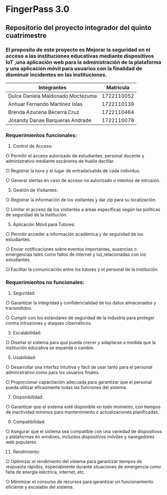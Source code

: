 # FingerPass 3.0
## Repositorio del proyecto integrador del quinto cuatrimestre 

### El proposito de este proyecto es Mejorar la seguridad en el acceso a las instituciones educativas mediante dispositivos IoT ,una aplicación web para la administración de la plataforma y una aplicación móvil para usuarios con la finalidad de disminuir incidentes en las instituciones.


| Integrantes |Matricula |
|-------------|-----------|
|Dulce Daniela Maldonado Moctezuma | 1722110052 |
| Anhuar Fernando Martinez Islas | 1722110139 |
| Brenda Azucena Becerra Cruz | 1722110464 |
| Josandy Danae Barqueras Andrade | 1722110078 |

### Requerimientos funcionales:
1. Control de Acceso:
   
○ Permitir el acceso autorizado de estudiantes, personal docente y
administrativo mediante escáneres de huella dactilar.

○ Registrar la hora y el lugar de entrada/salida de cada individuo.

○ Generar alertas en caso de acceso no autorizado o intentos de
intrusión.

3. Gestión de Visitantes:
   
○ Registrar la información de los visitantes y dar zip para su localización.

○ Limitar el acceso de los visitantes a áreas específicas según las
políticas de seguridad de la institución.

5. Aplicación Móvil para Tutores:
   
○ Permitir acceder a información académica y de seguridad de los
estudiantes.

○ Enviar notificaciones sobre eventos importantes, ausencias o
emergencias tales como fallos de internet y luz,relacionadas con los
estudiantes.

○ Facilitar la comunicación entre los tutores y el personal de la
institución.


### Requerimientos no funcionales:

1. Seguridad:
   
○ Garantizar la integridad y confidencialidad de los datos almacenados y
transmitidos.

○ Cumplir con los estándares de seguridad de la industria para proteger
contra intrusiones y ataques cibernéticos.

3. Escalabilidad:
   
○ Diseñar el sistema para que pueda crecer y adaptarse a medida que la
institución educativa se expanda o cambie.

5. Usabilidad:
   
○ Desarrollar una interfaz intuitiva y fácil de usar tanto para el personal
administrativo como para los usuarios finales.

○ Proporcionar capacitación adecuada para garantizar que el personal
pueda utilizar eficazmente todas las funciones del sistema.

7. Disponibilidad:
   
○ Garantizar que el sistema esté disponible en todo momento, con
tiempos de inactividad mínimos para mantenimiento o actualizaciones
planificadas.

9. Compatibilidad:
    
○ Asegurar que el sistema sea compatible con una variedad de
dispositivos y plataformas en windows, incluidos dispositivos móviles y
navegadores web populares.

11. Rendimiento:
    
○ Optimizar el rendimiento del sistema para garantizar tiempos de
respuesta rápidos, especialmente durante situaciones de emergencia
como falta de energía eléctrica, internet, etc.

○ Minimizar el consumo de recursos para garantizar un funcionamiento
eficiente y escalable del sistema.
